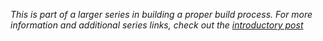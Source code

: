 *This is part of a larger series in building a proper build process. For more information and additional series links, check out the [introductory post](https://seankilleen.com/2011/12/building-a-build-process-part-1-introduction/)*
